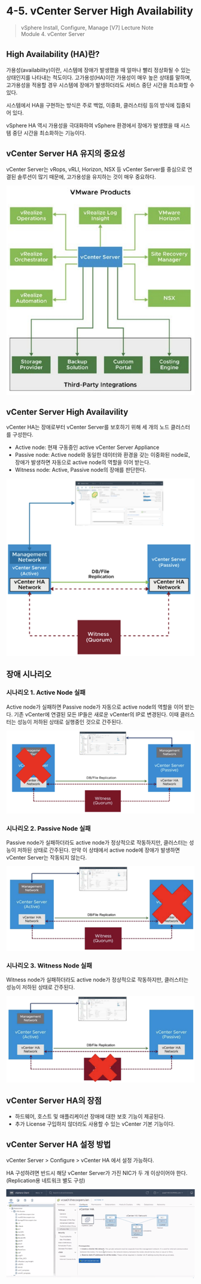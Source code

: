# 4-5. vCenter Server High Availability

> vSphere Install, Configure, Manage [V7] Lecture Note <br>
> Module 4. vCenter Server

## High Availability (HA)란?

 가용성(availability)이란, 시스템에 장애가 발생했을 때 얼마나 빨리 정상화될 수 있는 상태인지를 나타내는 척도이다. 고가용성(HA)이란 가용성이 매우 높은 상태를 말하며, 고가용성을 적용할 경우 시스템에 장애가 발생하더라도 서비스 중단 시간을 최소화할 수 있다.

 시스템에서 HA을 구현하는 방식은 주로 백업, 이중화, 클러스터링 등의 방식에 집중되어 있다.

 vSphere HA 역시 가용성을 극대화하여 vSphere 환경에서 장애가 발생했을 때 시스템 중단 시간을 최소화하는 기능이다.

## vCenter Server HA 유지의 중요성

vCenter Server는 vRops, vRLI, Horizon, NSX 등 vCenter Server를 중심으로 연결된 솔루션이 많기 때문에, 고가용성을 유지하는 것이 매우 중요하다.

![](images/2021-09-14-13-30-21.png)

## vCenter Server High Availavility

 vCenter HA는 장애로부터 vCenter Server를 보호하기 위해 세 개의 노드 클러스터를 구성한다.

 - Active node: 현재 구동중인 active vCenter Server Appliance
 - Passive node: Active node와 동일한 데이터와 환경을 갖는 이중화된 node로, 장애가 발생하면 자동으로 active node의 역할을 이어 받는다.
 - Witness node: Active, Passive node의 장애를 판단한다.

![](images/2021-09-14-13-31-19.png)

## 장애 시나리오

### 시나리오 1. Active Node 실패

 Active node가 실패하면 Passive node가 자동으로 active node의 역할을 이어 받는다. 기존 vCenter에 연결된 모든 IP들은 새로운 vCenter의 IP로 변경된다. 이때 클러스터는 성능이 저하된 상태로 실행중인 것으로 간주된다.

 ![](images/2021-09-14-22-15-14.png)

### 시나리오 2. Passive Node 실패

 Passive node가 실패하더라도 active node가 정상적으로 작동하지만, 클러스터는 성능이 저하된 상태로 간주된다. 만약 이 상태에서 active node에 장애가 발생하면 vCenter Server는 작동되지 않는다.

 ![](images/2021-09-14-22-17-38.png)

### 시나리오 3. Witness Node 실패

 Witness node가 실패하더라도 active node가 정상적으로 작동하지만, 클러스터는 성능이 저하된 상태로 간주된다.

 ![](images/2021-09-14-22-19-24.png)

## vCenter Server HA의 장점

- 하드웨어, 호스트 및 애플리케이션 장애에 대한 보호 기능이 제공된다.
- 추가 License 구입하지 않더라도 사용할 수 있는 vCenter 기본 기능이다.

## vCenter Server HA 설정 방법

 vCenter Server > Configure > vCenter HA 에서 설정 가능하다.

 HA 구성하려면 반드시 해당 vCenter Server가 가진 NIC가 두 개 이상이어야 한다. (Replication용 네트워크 별도 구성)

![](images/2021-09-14-13-38-20.png)